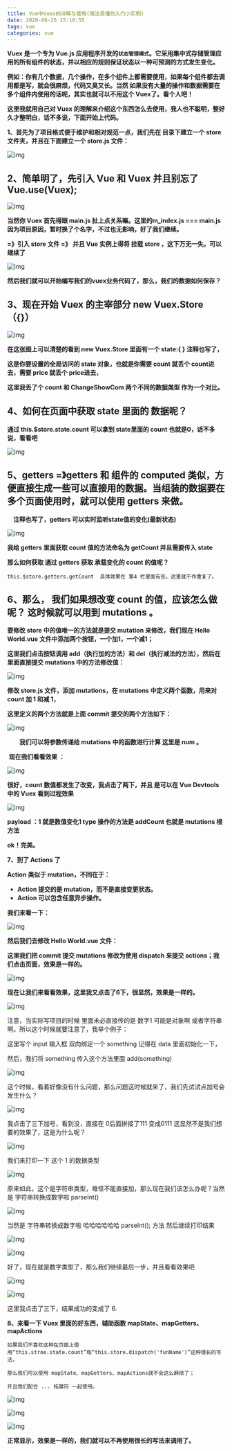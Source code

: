 ```yaml
---
title: Vue中Vuex的详解与使用(简洁易懂的入门小实例)
date: 2020-06-26 15:10:55
tags: vue
categories: vue
---
```




**Vuex 是一个专为 Vue.js 应用程序开发的`状态管理模式`。它采用集中式存储管理应用的所有组件的状态，并以相应的规则保证状态以一种可预测的方式发生变化。**

**例如：你有几个数据，几个操作，在多个组件上都需要使用，如果每个组件都去调用都是写，就会很麻烦，代码又臭又长。当然 如果没有大量的操作和数据需要在多个组件内使用的话呢，其实也就可以不用这个 Vuex了。看个人吧！**

**这里我就用自己对 Vuex 的理解来介绍这个东西怎么去使用，我人也不聪明，整好久才整明白，话不多说，下面开始上代码。**

**1、首先为了项目格式便于维护和相对规范一点，我们先在 目录下建立一个 store 文件夹，并且在下面建立一个 store.js 文件：**



![img](http://zhanglong292383147.gitee.io/picture_images/picture/vuex/1.jpg)

 

## 2、简单明了，先引入 Vue 和 Vuex 并且别忘了 Vue.use(Vuex);

![img](http://zhanglong292383147.gitee.io/picture_images/picture/vuex/2.jpg)

**当然你 Vuex 首先得跟 main.js 扯上点关系嘛。这里的m_index.js === main.js 因为项目原因，暂时换了个名字，不过也无影响，好了我们继续。**

**=》引入 store 文件  =》   并且 Vue 实例上得将 挂载 store ，这下万无一失。可以继续了** 

![img](http://zhanglong292383147.gitee.io/picture_images/picture/vuex/3.jpg)

 **然后我们就可以开始编写我们的vuex业务代码了，那么，我们的数据如何保存？**

 

## 3、现在开始 Vuex 的主宰部分 new Vuex.Store（{}）

![img](http://zhanglong292383147.gitee.io/picture_images/picture/vuex/4.jpg)

 **在这张图上可以清楚的看到 new Vuex.Store 里面有一个 state:{ } 注释也写了，**

**这是你要设置的全局访问的 state 对象，也就是你需要 count 就丢个 count进去，需要 price 就丢个 price进去，**

**这里我丢了个 count 和 ChangeShowCom 两个不同的数据类型 作为一个对比。**

 

## 4、如何在页面中获取 state 里面的 数据呢？

**通过 this.$store.state.count 可以拿到 state里面的 count 也就是0，话不多说，看看吧**



 ![img](http://zhanglong292383147.gitee.io/picture_images/picture/vuex/5.jpg)

 

## 5、getters  =》getters 和 组件的 computed 类似，方便直接生成一些可以直接用的数据。当组装的数据要在多个页面使用时，就可以使用 getters 来做。

　**注释也写了，getters 可以实时监听state值的变化(最新状态)**

![img](http://zhanglong292383147.gitee.io/picture_images/picture/vuex/6.jpg)

 **我给 getters 里面获取 count 值的方法命名为 getCount 并且需要传入 state**

**那么如何获取 通过 getters 获取 承载变化的 count 的值呢？**

```
this.$store.getters.getCount  具体效果在 第4 栏里面有些，这里就不作重复了。
```



## 6、那么， 我们如果想改变 count 的值，应该怎么做呢？ 这时候就可以用到  mutations 。

**要修改 store 中的值唯一的方法就是提交 mutation 来修改，我们现在 Hello World.vue 文件中添加两个按钮，一个加1，一个减1；**

**这里我们点击按钮调用 add（执行加的方法）和 del（执行减法的方法），然后在里面直接提交 mutations 中的方法修改值：**

![img](http://zhanglong292383147.gitee.io/picture_images/picture/vuex/7.jpg)

 

**修改 store.js 文件，添加 mutations，在 mutations 中定义两个函数，用来对 count 加 1 和减 1，**

**这里定义的两个方法就是上面 commit 提交的两个方法如下：**

![img](http://zhanglong292383147.gitee.io/picture_images/picture/vuex/8.jpg)

　　**我们可以将参数传递给 mutations 中的函数进行计算 这里是 num 。**

​      **现在我们看看效果 ：**

![img](http://zhanglong292383147.gitee.io/picture_images/picture/vuex/9.jpg)

  **很好，count 数值都发生了改变，我点击了两下，并且 是可以在 Vue Devtools 中的 Vuex 看到过程效果**

![img](http://zhanglong292383147.gitee.io/picture_images/picture/vuex/10.jpg)

**payload ：1 就是数值变化1 type 操作的方法是 addCount 也就是 mutations 根方法**

**ok！完美。**

 

**7、到了 Actions 了**  

**Action 类似于 mutation，不同在于：**

- **Action 提交的是 mutation，而不是直接变更状态。**
- **Action 可以包含任意异步操作。**

**我们来看一下：**

![img](http://zhanglong292383147.gitee.io/picture_images/picture/vuex/11.jpg)

**然后我们去修改 Hello World.vue 文件：**

**这里我们把 commit 提交 mutations 修改为使用 dispatch 来提交 actions；我们点击页面，效果是一样的。**

![img](http://zhanglong292383147.gitee.io/picture_images/picture/vuex/12.jpg)

**现在让我们来看看效果，这里我又点击了6下，很显然，效果是一样的。**

![img](http://zhanglong292383147.gitee.io/picture_images/picture/vuex/13.jpg)

 

注意，当实际写项目的时候  里面未必直接传的是 数字1 可能是对象啊 或者字符串啊。所以这个时候就要注意了，我举个例子：

这里写个 input 输入框 双向绑定一个 something 记得在 data 里面初始化一下，

然后，我们将 something 传入这个方法里面 add(something) 

![img](http://zhanglong292383147.gitee.io/picture_images/picture/vuex/14.jpg)

 

这个时候，看着好像没有什么问题，那么问题这时候就来了，我们先试试点加号会发生什么？

 ![img](http://zhanglong292383147.gitee.io/picture_images/picture/vuex/15.jpg)

   我点击了三下加号，看到没，直接在 0后面拼接了111 变成0111 这显然不是我们想要的效果了，这是为什么呢？

 

![img](http://zhanglong292383147.gitee.io/picture_images/picture/vuex/16.jpg)

我们来打印一下 这个 1 的数据类型

 

![img](http://zhanglong292383147.gitee.io/picture_images/picture/vuex/17.jpg)

 原来如此，这个是字符串类型，难怪不能直接加，那么现在我们该怎么办呢？当然是 字符串转换成数字啦 parseInt()

 ![img](http://zhanglong292383147.gitee.io/picture_images/picture/vuex/18.jpg)

 

  当然是 字符串转换成数字啦  哈哈哈哈哈哈 parseInt(); 方法  然后继续打印结果

  ![img](http://zhanglong292383147.gitee.io/picture_images/picture/vuex/19.jpg)

 ![img](http://zhanglong292383147.gitee.io/picture_images/picture/vuex/20.jpg)

 

  好了，现在就是数字类型了，那么我们继续最后一步，并且看看效果吧

![img](http://zhanglong292383147.gitee.io/picture_images/picture/vuex/21.jpg)

![img](http://zhanglong292383147.gitee.io/picture_images/picture/vuex/22.jpg)

 

 这里我点击了三下，结果成功的变成了 6.

 

**8、来看一下 Vuex 里面的好东西，辅助函数 mapState、mapGetters、mapActions**

```
如果我们不喜欢这种在页面上使用“this.stroe.state.count”和“this.store.dispatch('funName')”这种很长的写法，

那么我们可以使用 mapState、mapGetters、mapActions就不会这么麻烦了；

并且我们配合 ... 拓展符 一起使用。

```



![img](http://zhanglong292383147.gitee.io/picture_images/picture/vuex/23.jpg)

 

![img](http://zhanglong292383147.gitee.io/picture_images/picture/vuex/24.jpg)

 ![img](http://zhanglong292383147.gitee.io/picture_images/picture/vuex/25.jpg)

 

**正常显示，效果是一样的，我们就可以不再使用很长的写法来调用了。**